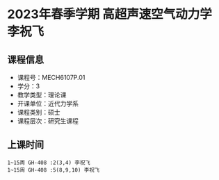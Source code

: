 # 2023年春季学期 高超声速空气动力学 李祝飞






## 课程信息

- 课程号：MECH6107P.01
- 学分：3
- 教学类型：理论课
- 开课单位：近代力学系
- 课程类别：硕士
- 课程层次：研究生课程

## 上课时间

```
1~15周 GH-408 :2(3,4) 李祝飞
1~15周 GH-408 :5(8,9,10) 李祝飞
```

